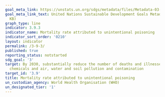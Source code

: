```yaml
---
goal_meta_link: https://unstats.un.org/sdgs/metadata/files/Metadata-03-09-03.pdf
goal_meta_link_text: United Nations Sustainable Development Goals Metadata (PDF 213
  KB)
graph_type: line
indicator: 3.9.3
indicator_name: Mortality rate attributed to unintentional poisoning
indicator_sort_order: '0210'
layout: indicator
permalink: /3-9-3/
published: true
reporting_status: notstarted
sdg_goal: '3'
target: By 2030, substantially reduce the number of deaths and illnesses from hazardous
  chemicals and air, water and soil pollution and contamination
target_id: '3.9'
title: Mortality rate attributed to unintentional poisoning
un_custodian_agency: World Health Organisation (WHO)
un_designated_tier: '1'
---
```

